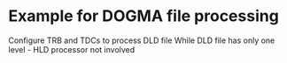 # Example for DOGMA file processing

Configure TRB and TDCs to process DLD file
While DLD file has only one level - HLD processor not involved